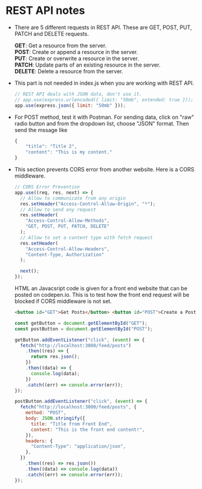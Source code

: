 # REST API notes

- There are 5 different requests in REST API. These are GET, POST, PUT, PATCH and DELETE requests.

  **GET**: Get a resource from the server. <br/>
  **POST**: Create or append a resource in the server. <br/>
  **PUT**: Create or overwrite a resource in the server. <br/>
  **PATCH**: Update parts of an existing resource in the server. <br/>
  **DELETE**: Delete a resource from the server.

- This part is not needed in index.js when you are working with REST API.

  ```javascript
  // REST API deals with JSON data, don't use it.
  // app.use(express.urlencoded({ limit: "50mb", extended: true }));
  app.use(express.json({ limit: "50mb" }));
  ```

- For POST method, test it with Postman. For sending data, click on "raw" radio button and from the dropdown list, choose "JSON" format. Then send the mssage like

  ```javascript
  {
      "title": "Title 2",
      "content": "This is my content."
  }
  ```

- This section prevents CORS error from another website. Here is a CORS middleware.

  ```javascript
  // CORS Error Prevention
  app.use((req, res, next) => {
    // Allow to communicate from any origin
    res.setHeader("Access-Control-Allow-Origin", "*");
    // Allow to send any request
    res.setHeader(
      "Access-Control-Allow-Methods",
      "GET, POST, PUT, PATCH, DELETE"
    );
    // Allow to set a content type with fetch request
    res.setHeader(
      "Access-Control-Allow-Headers",
      "Content-Type, Authorization"
    );

    next();
  });
  ```

  HTML an Javacsript code is given for a front end website that can be posted on codepen.io. This is to test how the front end request will be blocked if CORS middleware is not set.

  ```html
  <button id="GET">Get Posts</button> <button id="POST">Create a Post</button>
  ```

  ```javascript
  const getButton = document.getElementById("GET");
  const postButton = document.getElementById("POST");

  getButton.addEventListener("click", (event) => {
    fetch("http://localhost:3000/feed/posts")
      .then((res) => {
        return res.json();
      })
      .then((data) => {
        console.log(data);
      })
      .catch((err) => console.error(err));
  });

  postButton.addEventListener("click", (event) => {
    fetch("http://localhost:3000/feed/posts", {
      method: "POST",
      body: JSON.stringify({
        title: "Title from Front End",
        content: "This is the front end content!",
      }),
      headers: {
        "Content-Type": "application/json",
      },
    })
      .then((res) => res.json())
      .then((data) => console.log(data))
      .catch((err) => console.error(err));
  });
  ```
